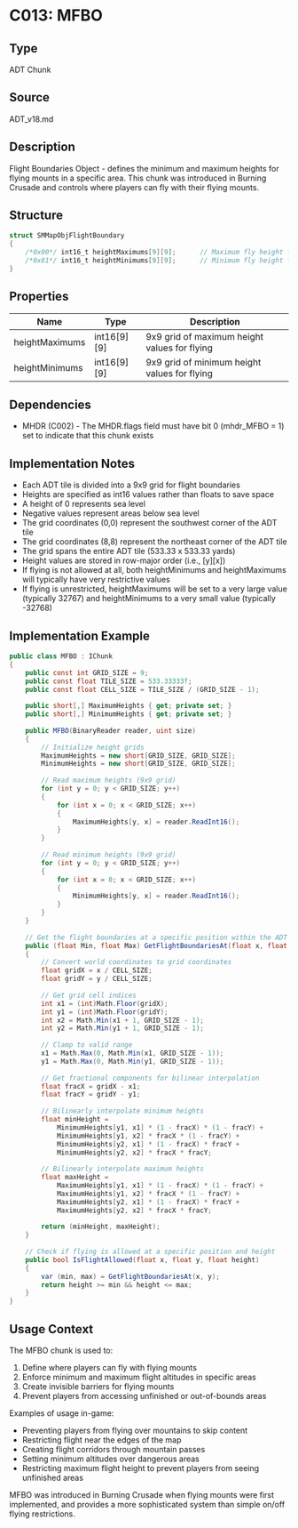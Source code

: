 # C013: MFBO

## Type
ADT Chunk

## Source
ADT_v18.md

## Description
Flight Boundaries Object - defines the minimum and maximum heights for flying mounts in a specific area. This chunk was introduced in Burning Crusade and controls where players can fly with their flying mounts.

## Structure
```csharp
struct SMMapObjFlightBoundary
{
    /*0x00*/ int16_t heightMaximums[9][9];      // Maximum fly height for 9x9 grid
    /*0x81*/ int16_t heightMinimums[9][9];      // Minimum fly height for 9x9 grid
}
```

## Properties
| Name | Type | Description |
|------|------|-------------|
| heightMaximums | int16[9][9] | 9x9 grid of maximum height values for flying |
| heightMinimums | int16[9][9] | 9x9 grid of minimum height values for flying |

## Dependencies
- MHDR (C002) - The MHDR.flags field must have bit 0 (mhdr_MFBO = 1) set to indicate that this chunk exists

## Implementation Notes
- Each ADT tile is divided into a 9x9 grid for flight boundaries
- Heights are specified as int16 values rather than floats to save space
- A height of 0 represents sea level
- Negative values represent areas below sea level
- The grid coordinates (0,0) represent the southwest corner of the ADT tile
- The grid coordinates (8,8) represent the northeast corner of the ADT tile
- The grid spans the entire ADT tile (533.33 x 533.33 yards)
- Height values are stored in row-major order (i.e., [y][x])
- If flying is not allowed at all, both heightMinimums and heightMaximums will typically have very restrictive values
- If flying is unrestricted, heightMaximums will be set to a very large value (typically 32767) and heightMinimums to a very small value (typically -32768)

## Implementation Example
```csharp
public class MFBO : IChunk
{
    public const int GRID_SIZE = 9;
    public const float TILE_SIZE = 533.33333f;
    public const float CELL_SIZE = TILE_SIZE / (GRID_SIZE - 1);
    
    public short[,] MaximumHeights { get; private set; }
    public short[,] MinimumHeights { get; private set; }
    
    public MFBO(BinaryReader reader, uint size)
    {
        // Initialize height grids
        MaximumHeights = new short[GRID_SIZE, GRID_SIZE];
        MinimumHeights = new short[GRID_SIZE, GRID_SIZE];
        
        // Read maximum heights (9x9 grid)
        for (int y = 0; y < GRID_SIZE; y++)
        {
            for (int x = 0; x < GRID_SIZE; x++)
            {
                MaximumHeights[y, x] = reader.ReadInt16();
            }
        }
        
        // Read minimum heights (9x9 grid)
        for (int y = 0; y < GRID_SIZE; y++)
        {
            for (int x = 0; x < GRID_SIZE; x++)
            {
                MinimumHeights[y, x] = reader.ReadInt16();
            }
        }
    }
    
    // Get the flight boundaries at a specific position within the ADT tile
    public (float Min, float Max) GetFlightBoundariesAt(float x, float y)
    {
        // Convert world coordinates to grid coordinates
        float gridX = x / CELL_SIZE;
        float gridY = y / CELL_SIZE;
        
        // Get grid cell indices
        int x1 = (int)Math.Floor(gridX);
        int y1 = (int)Math.Floor(gridY);
        int x2 = Math.Min(x1 + 1, GRID_SIZE - 1);
        int y2 = Math.Min(y1 + 1, GRID_SIZE - 1);
        
        // Clamp to valid range
        x1 = Math.Max(0, Math.Min(x1, GRID_SIZE - 1));
        y1 = Math.Max(0, Math.Min(y1, GRID_SIZE - 1));
        
        // Get fractional components for bilinear interpolation
        float fracX = gridX - x1;
        float fracY = gridY - y1;
        
        // Bilinearly interpolate minimum heights
        float minHeight = 
            MinimumHeights[y1, x1] * (1 - fracX) * (1 - fracY) +
            MinimumHeights[y1, x2] * fracX * (1 - fracY) +
            MinimumHeights[y2, x1] * (1 - fracX) * fracY +
            MinimumHeights[y2, x2] * fracX * fracY;
        
        // Bilinearly interpolate maximum heights
        float maxHeight = 
            MaximumHeights[y1, x1] * (1 - fracX) * (1 - fracY) +
            MaximumHeights[y1, x2] * fracX * (1 - fracY) +
            MaximumHeights[y2, x1] * (1 - fracX) * fracY +
            MaximumHeights[y2, x2] * fracX * fracY;
        
        return (minHeight, maxHeight);
    }
    
    // Check if flying is allowed at a specific position and height
    public bool IsFlightAllowed(float x, float y, float height)
    {
        var (min, max) = GetFlightBoundariesAt(x, y);
        return height >= min && height <= max;
    }
}
```

## Usage Context
The MFBO chunk is used to:

1. Define where players can fly with flying mounts
2. Enforce minimum and maximum flight altitudes in specific areas
3. Create invisible barriers for flying mounts
4. Prevent players from accessing unfinished or out-of-bounds areas

Examples of usage in-game:
- Preventing players from flying over mountains to skip content
- Restricting flight near the edges of the map
- Creating flight corridors through mountain passes
- Setting minimum altitudes over dangerous areas
- Restricting maximum flight height to prevent players from seeing unfinished areas

MFBO was introduced in Burning Crusade when flying mounts were first implemented, and provides a more sophisticated system than simple on/off flying restrictions. 